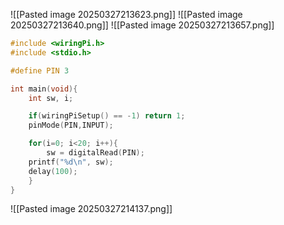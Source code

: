 ![[Pasted image 20250327213623.png]]
![[Pasted image 20250327213640.png]]
![[Pasted image 20250327213657.png]]

```c
#include <wiringPi.h>
#include <stdio.h>

#define PIN 3

int main(void){
	int sw, i;

	if(wiringPiSetup() == -1) return 1;
	pinMode(PIN,INPUT);

	for(i=0; i<20; i++){
		sw = digitalRead(PIN);
	printf("%d\n", sw);
	delay(100);
	}
}
```

![[Pasted image 20250327214137.png]]



